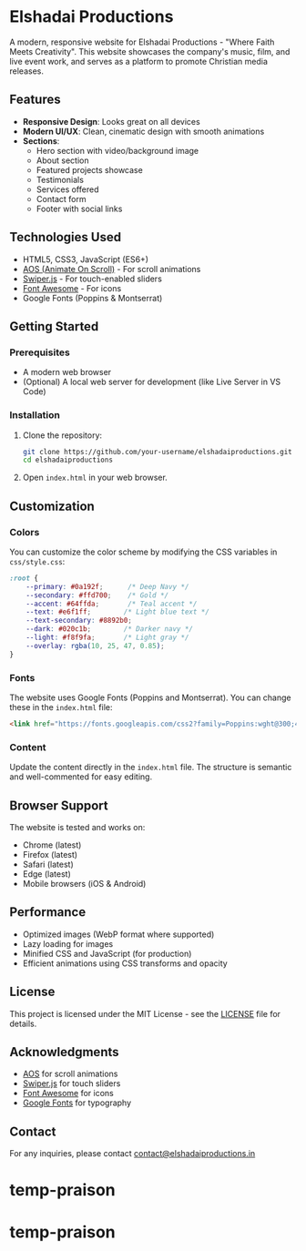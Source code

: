 # Elshadai Productions

A modern, responsive website for Elshadai Productions - "Where Faith Meets Creativity". This website showcases the company's music, film, and live event work, and serves as a platform to promote Christian media releases.

## Features

- **Responsive Design**: Looks great on all devices
- **Modern UI/UX**: Clean, cinematic design with smooth animations
- **Sections**:
  - Hero section with video/background image
  - About section
  - Featured projects showcase
  - Testimonials
  - Services offered
  - Contact form
  - Footer with social links

## Technologies Used

- HTML5, CSS3, JavaScript (ES6+)
- [AOS (Animate On Scroll)](https://michalsnik.github.io/aos/) - For scroll animations
- [Swiper.js](https://swiperjs.com/) - For touch-enabled sliders
- [Font Awesome](https://fontawesome.com/) - For icons
- Google Fonts (Poppins & Montserrat)

## Getting Started

### Prerequisites

- A modern web browser
- (Optional) A local web server for development (like Live Server in VS Code)

### Installation

1. Clone the repository:
   ```bash
   git clone https://github.com/your-username/elshadaiproductions.git
   cd elshadaiproductions
   ```

2. Open `index.html` in your web browser.

## Customization

### Colors

You can customize the color scheme by modifying the CSS variables in `css/style.css`:

```css
:root {
    --primary: #0a192f;      /* Deep Navy */
    --secondary: #ffd700;    /* Gold */
    --accent: #64ffda;       /* Teal accent */
    --text: #e6f1ff;        /* Light blue text */
    --text-secondary: #8892b0;
    --dark: #020c1b;        /* Darker navy */
    --light: #f8f9fa;       /* Light gray */
    --overlay: rgba(10, 25, 47, 0.85);
}
```

### Fonts

The website uses Google Fonts (Poppins and Montserrat). You can change these in the `index.html` file:

```html
<link href="https://fonts.googleapis.com/css2?family=Poppins:wght@300;400;500;600;700&family=Montserrat:wght@400;500;600;700&display=swap" rel="stylesheet">
```

### Content

Update the content directly in the `index.html` file. The structure is semantic and well-commented for easy editing.

## Browser Support

The website is tested and works on:
- Chrome (latest)
- Firefox (latest)
- Safari (latest)
- Edge (latest)
- Mobile browsers (iOS & Android)

## Performance

- Optimized images (WebP format where supported)
- Lazy loading for images
- Minified CSS and JavaScript (for production)
- Efficient animations using CSS transforms and opacity

## License

This project is licensed under the MIT License - see the [LICENSE](LICENSE) file for details.

## Acknowledgments

- [AOS](https://michalsnik.github.io/aos/) for scroll animations
- [Swiper.js](https://swiperjs.com/) for touch sliders
- [Font Awesome](https://fontawesome.com/) for icons
- [Google Fonts](https://fonts.google.com/) for typography

## Contact

For any inquiries, please contact [contact@elshadaiproductions.in](mailto:contact@elshadaiproductions.in)
# temp-praison
# temp-praison
